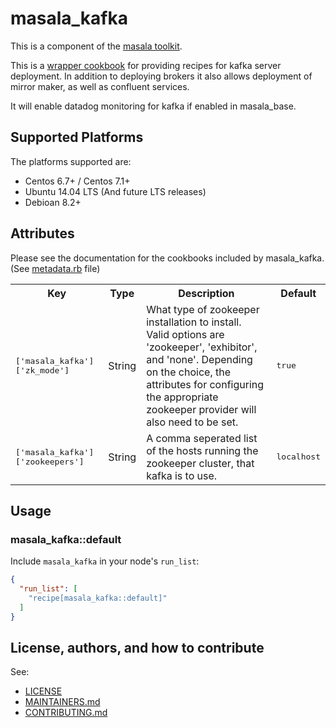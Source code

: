 # masala_kafka

This is a component of the [masala toolkit](https://github.com/PaytmLabs/masala).

This is a [wrapper cookbook](http://blog.vialstudios.com/the-environment-cookbook-pattern/#thewrappercookbook) for providing recipes for kafka server deployment. In addition to deploying brokers it also allows deployment of mirror maker, as well as confluent services.

It will enable datadog monitoring for kafka if enabled in masala_base.

## Supported Platforms

The platforms supported are:
- Centos 6.7+ / Centos 7.1+
- Ubuntu 14.04 LTS (And future LTS releases)
- Debioan 8.2+

## Attributes

Please see the documentation for the cookbooks included by masala_kafka. (See [metadata.rb](https://github.com/PaytmLabs/masala_kafka/blob/develop/metadata.rb) file)

<table>
  <tr>
    <th>Key</th>
    <th>Type</th>
    <th>Description</th>
    <th>Default</th>
  </tr>
  <tr>
    <td><tt>['masala_kafka']['zk_mode']</tt></td>
    <td>String</td>
    <td>What type of zookeeper installation to install. Valid options are 'zookeeper', 'exhibitor', and 'none'. Depending on the choice, the attributes for configuring the appropriate zookeeper provider will also need to be set.</td>
    <td><tt>true</tt></td>
  </tr>
  <tr>
    <td><tt>['masala_kafka']['zookeepers']</tt></td>
    <td>String</td>
    <td>A comma seperated list of the hosts running the zookeeper cluster, that kafka is to use.</td>
    <td><tt>localhost</tt></td>
  </tr>
</table>

## Usage

### masala_kafka::default

Include `masala_kafka` in your node's `run_list`:

```json
{
  "run_list": [
    "recipe[masala_kafka::default]"
  ]
}
```

## License, authors, and how to contribute

See:
- [LICENSE](https://github.com/PaytmLabs/masala_kafka/blob/develop/LICENSE)
- [MAINTAINERS.md](https://github.com/PaytmLabs/masala_kafka/blob/develop/MAINTAINERS.md)
- [CONTRIBUTING.md](https://github.com/PaytmLabs/masala_kafka/blob/develop/CONTRIBUTING.md)


